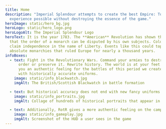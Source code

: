 ```yaml
---
title: Home
description: "Imperial Splendour attempts to create the best Empire: Total War
  experience possible without destroying the essence of the game."
heroImage: static/hero_bg.jpg
heroLogo: static/hero_logo.png
heroLogoAlt: The Imperial Splendour Logo
heroText: It is the year 1783. The **American** Revolution has shown the world
  that the order of a monarch can be disputed by his own subjects. Colonies can
  claim independence in the name of Liberty. Events like this could topple the
  absolute monarchies that ruled Europe for nearly a thousand years.
infoBoxes:
  - text: Fight in the Revolutionary Wars. Command your armies to destroy the old
      order or preserve it. Rewrite history. The world is at your feet. To give
      you an authentic feeling for the battles of this period we created armies
      with historically accurate uniforms.
    image: static/info_blackwatch.jpg
    imgAlt: The British/Scottish Blackwatch in battle formation

  - text: But historical accuracy does not end with new fancy uniforms. There are many historical characters in the game that you already know or whose portrait you might have seen in a museum. More than 230 portraits have been added to the game to replace the vanilla portrait sets of ETW and give you an 18th century feeling.
    image: static/info_portraits.jpg
    imgAlt: Collage of hundreds of historical portraits that appear in the mod

  - text: Additionally, RotR gives a more authentic feeling on the campaign map. Several factions have a new UI and all have their historical flags. You might also recognize some of the cities and buildings as 3D recreations of their actual historical counterparts.
    image: static/info_gameplay.jpg
    imgAlt: Screenshot of the HUD a user sees in the game
---
```

